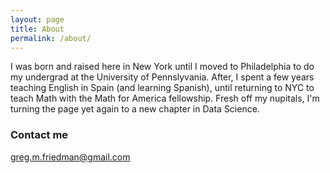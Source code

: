 ```yaml
---
layout: page
title: About
permalink: /about/
---
```


I was born and raised here in New York until I moved to Philadelphia to do my undergrad at the University of Pennslyvania.  After, I spent a few years teaching English in Spain (and learning Spanish), until returning to NYC to teach Math with the Math for America fellowship. Fresh off my nupitals, I'm turning the page yet again to a new chapter in Data Science.  

### Contact me

[greg.m.friedman@gmail.com](mailto:greg.m.friedman@gmail.com)